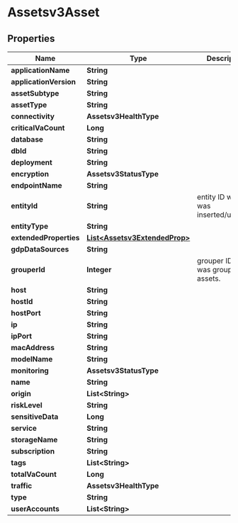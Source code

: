 

# Assetsv3Asset


## Properties

| Name | Type | Description | Notes |
|------------ | ------------- | ------------- | -------------|
|**applicationName** | **String** |  |  [optional] |
|**applicationVersion** | **String** |  |  [optional] |
|**assetSubtype** | **String** |  |  [optional] |
|**assetType** | **String** |  |  [optional] |
|**connectivity** | **Assetsv3HealthType** |  |  [optional] |
|**criticalVaCount** | **Long** |  |  [optional] |
|**database** | **String** |  |  [optional] |
|**dbId** | **String** |  |  [optional] |
|**deployment** | **String** |  |  [optional] |
|**encryption** | **Assetsv3StatusType** |  |  [optional] |
|**endpointName** | **String** |  |  [optional] |
|**entityId** | **String** | entity ID which was inserted/updated. |  [optional] |
|**entityType** | **String** |  |  [optional] |
|**extendedProperties** | [**List&lt;Assetsv3ExtendedProp&gt;**](Assetsv3ExtendedProp.md) |  |  [optional] |
|**gdpDataSources** | **String** |  |  [optional] |
|**grouperId** | **Integer** | grouper ID which was grouped assets. |  [optional] |
|**host** | **String** |  |  [optional] |
|**hostId** | **String** |  |  [optional] |
|**hostPort** | **String** |  |  [optional] |
|**ip** | **String** |  |  [optional] |
|**ipPort** | **String** |  |  [optional] |
|**macAddress** | **String** |  |  [optional] |
|**modelName** | **String** |  |  [optional] |
|**monitoring** | **Assetsv3StatusType** |  |  [optional] |
|**name** | **String** |  |  [optional] |
|**origin** | **List&lt;String&gt;** |  |  [optional] |
|**riskLevel** | **String** |  |  [optional] |
|**sensitiveData** | **Long** |  |  [optional] |
|**service** | **String** |  |  [optional] |
|**storageName** | **String** |  |  [optional] |
|**subscription** | **String** |  |  [optional] |
|**tags** | **List&lt;String&gt;** |  |  [optional] |
|**totalVaCount** | **Long** |  |  [optional] |
|**traffic** | **Assetsv3HealthType** |  |  [optional] |
|**type** | **String** |  |  [optional] |
|**userAccounts** | **List&lt;String&gt;** |  |  [optional] |



